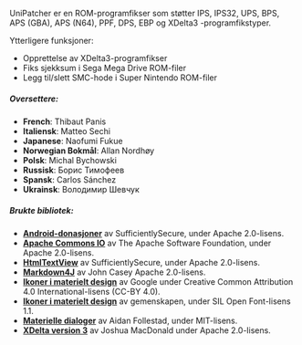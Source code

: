UniPatcher er en ROM-programfikser som støtter IPS, IPS32, UPS, BPS, APS (GBA), APS (N64), PPF, DPS, EBP og XDelta3 -programfikstyper.

Ytterligere funksjoner:

- Opprettelse av XDelta3-programfikser
- Fiks sjekksum i Sega Mega Drive ROM-filer
- Legg til/slett SMC-hode i Super Nintendo ROM-filer

##### Oversettere:

- **French**: Thibaut Panis
- **Italiensk**: Matteo Sechi
- **Japanese**: Naofumi Fukue
- **Norwegian Bokmål**: Allan Nordhøy
- **Polsk**: Michal Bychowski
- **Russisk**: Борис Тимофеев
- **Spansk**: Carlos Sánchez
- **Ukrainsk**: Володимир Шевчук

##### Brukte bibliotek:

- [**Android-donasjoner**](https://github.com/SufficientlySecure/donations) av SufficientlySecure, under Apache 2.0-lisens.
- [**Apache Commons IO**](https://commons.apache.org/proper/commons-io/) av The Apache Software Foundation, under Apache 2.0-lisens.
- [**HtmlTextView**](https://github.com/SufficientlySecure/html-textview) av SufficientlySecure, under Apache 2.0-lisens.
- [**Markdown4J**](https://github.com/jdcasey/markdown4j) av John Casey Apache 2.0-lisens.
- [**Ikoner i materielt design**](https://github.com/google/material-design-icons) av Google under Creative Common Attribution 4.0 International-lisens (CC-BY 4.0).
- [**Ikoner i materielt design**](https://materialdesignicons.com) av gemenskapen, under SIL Open Font-lisens 1.1.
- [**Materielle dialoger**](https://github.com/afollestad/material-dialogs) av Aidan Follestad, under MIT-lisens.
- [**XDelta version 3**](https://github.com/jmacd/xdelta) av Joshua MacDonald under Apache 2.0-lisens.